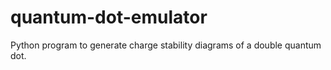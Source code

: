 # quantum-dot-emulator
Python program to generate charge stability diagrams of a double quantum dot.
